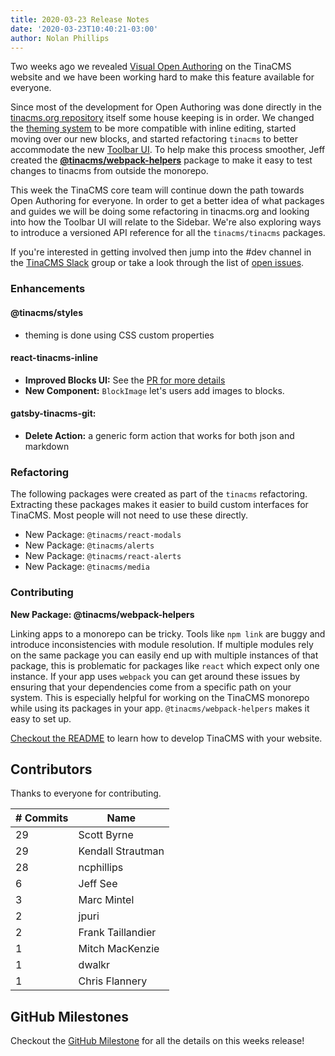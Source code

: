 ```yaml
---
title: 2020-03-23 Release Notes
date: '2020-03-23T10:40:21-03:00'
author: Nolan Phillips
---
```

Two weeks ago we revealed [Visual Open Authoring](https://tinacms.org/blog/introducing-visual-open-authoring "Introducing Visual Open Authoring") on the TinaCMS website and we have been working hard to make this feature available for everyone.

Since most of the development for Open Authoring was done directly in the [tinacms.org repository](https://github.com/tinacms/tinacms.org "GitHub: tinacms.org") itself some house keeping is in order. We changed the [theming system](/blog/designing-an-extensible-styling-system) to be more compatible with inline editing, started moving over our new blocks, and started refactoring `tinacms` to better accommodate the new [Toolbar UI](https://tinacms.org/blog/tinacms-ui-whats-next "TinaCMS UI: What's Next?"). To help make this process smoother, Jeff created the [**@tinacms/webpack-helpers**](https://github.com/tinacms/tinacms/tree/master/packages/@tinacms/webpack-helpers "@tinacms/webpack-helpers") package to make it easy to test changes to tinacms from outside the monorepo.

This week the TinaCMS core team will continue down the path towards Open Authoring for everyone. In order to get a better idea of what packages and guides we will be doing some refactoring in tinacms.org and looking into how the Toolbar UI will relate to the Sidebar. We're also exploring ways to introduce a versioned API reference for all the `tinacms/tinacms` packages.

If you're interested in getting involved then jump into the #dev channel in the [TinaCMS Slack](https://join.slack.com/t/tinacms/shared_invite/enQtNzgxNDY1OTA3ODI3LTNkNWEwYjQyYTA2ZDZjZGQ2YmI5Y2ZlOWVmMjlkYmYxMzVmNjM0YTk2MWM2MTIzMmMxMDg3NWIxN2EzOWQ0NDM "TinaCMS Slack") group or take a look through the list of [open issues](https://github.com/tinacms/tinacms/issues "TinaCMS Issues").

### Enhancements

#### **@tinacms/styles**

* theming is done using CSS custom properties

#### **react-tinacms-inline**

* **Improved Blocks UI:** See the [PR for more details](https://github.com/tinacms/tinacms/pull/908 "Inline Block Fixes")
* **New Component:** `BlockImage` let's users add images to blocks.

#### **gatsby-tinacms-git:**

* **Delete Action:** a generic form action that works for both json and markdown

### Refactoring

The following packages were created as part of the `tinacms` refactoring. Extracting these packages makes it easier to build custom interfaces for TinaCMS. Most people will not need to use these directly.

* New Package: `@tinacms/react-modals`
* New Package: `@tinacms/alerts`
* New Package: `@tinacms/react-alerts`
* New Package: `@tinacms/media`

### Contributing

**New Package: @tinacms/webpack-helpers**

Linking apps to a monorepo can be tricky. Tools like `npm link` are buggy and introduce inconsistencies with module resolution. If multiple modules rely on the same package you can easily end up with multiple instances of that package, this is problematic for packages like `react` which expect only one instance. If your app uses `webpack` you can get around these issues by ensuring that your dependencies come from a specific path on your system. This is especially helpful for working on the TinaCMS monorepo while using its packages in your app. `@tinacms/webpack-helpers` makes it easy to set up.

[Checkout the README](https://github.com/tinacms/tinacms/tree/master/packages/@tinacms/webpack-helpers "@tinacms/webpack-helpers") to learn how to develop TinaCMS with your website.

## Contributors

Thanks to everyone for contributing.

| # Commits | Name |
| --- | --- |
| 29 | Scott Byrne |
| 29 | Kendall Strautman |
| 28 | ncphillips |
| 6 | Jeff See |
| 3 | Marc Mintel |
| 2 | jpuri |
| 2 | Frank Taillandier |
| 1 | Mitch MacKenzie |
| 1 | dwalkr |
| 1 | Chris Flannery |

## GitHub Milestones

Checkout the [GitHub Milestone](https://github.com/tinacms/tinacms/milestone/17?closed=1 "GitHub MIlestone") for all the details on this weeks release!